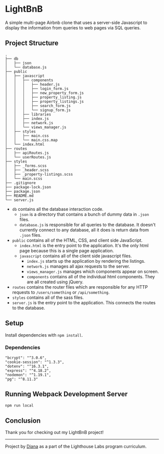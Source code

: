 # LightBnB
A simple multi-page Airbnb clone that uses a server-side Javascript to display the information from queries to web pages via SQL queries.


## Project Structure

```
.
├── db
│   ├── json
│   └── database.js
├── public
│   ├── javascript
│   │   ├── components
│   │   │   ├── header.js
│   │   │   ├── login_form.js
│   │   │   ├── new_property_form.js
│   │   │   ├── property_listing.js
│   │   │   ├── property_listings.js
│   │   │   ├── search_form.js
│   │   │   └── signup_form.js
│   │   ├── libraries
│   │   ├── index.js
│   │   ├── network.js
│   │   └── views_manager.js
│   ├── styles
│   │   ├── main.css
│   │   └── main.css.map
│   └── index.html
├── routes
│   ├── apiRoutes.js
│   └── userRoutes.js
├── styles
│   ├── _forms.scss
│   ├── _header.scss
│   ├── _property-listings.scss
│   └── main.scss
├── .gitignore
├── package-lock.json
├── package.json
├── README.md
└── server.js
```

- `db` contains all the database interaction code.
  - `json` is a directory that contains a bunch of dummy data in `.json` files.
  - `database.js` is responsible for all queries to the database. It doesn't currently connect to any database, all it does is return data from `.json` files.
- `public` contains all of the HTML, CSS, and client side JavaScript.
  - `index.html` is the entry point to the application. It's the only html page because this is a single page application.
  - `javascript` contains all of the client side javascript files.
    - `index.js` starts up the application by rendering the listings.
    - `network.js` manages all ajax requests to the server.
    - `views_manager.js` manages which components appear on screen.
    - `components` contains all of the individual html components. They are all created using jQuery.
- `routes` contains the router files which are responsible for any HTTP requests to `/users/something` or `/api/something`.
- `styles` contains all of the sass files.
- `server.js` is the entry point to the application. This connects the routes to the database.

## Setup

Install dependencies with `npm install`.

### Dependencies

    "bcrypt": "^3.0.6",
    "cookie-session": "^1.3.3",
    "dotenv": "^16.3.1",
    "express": "^4.18.2",
    "nodemon": "^1.19.1",
    "pg": "^8.11.3"

## Running Webpack Development Server

```sh
npm run local
```

## Conclusion

Thank you for checking out my LightBnB project!

---

Project by [Diana](https://github.com/dialop/LightBnB) as a part of the Lighthouse Labs program curriculum.
